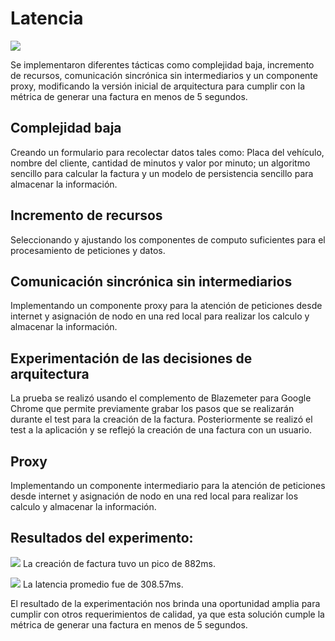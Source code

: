# Latencia
![](https://github.com/MISO-4206/201820-Repo-Grupo-01/blob/master/Imagenes/vista_despliegue_sp1.jpg)

Se implementaron diferentes tácticas como complejidad baja, incremento de recursos, comunicación sincrónica sin intermediarios y un componente proxy, modificando la versión inicial de arquitectura para cumplir con la métrica de generar una factura en menos de 5 segundos.

## Complejidad baja
Creando un formulario para recolectar datos tales como: Placa del vehículo, nombre del cliente, cantidad de minutos y valor por minuto; un algoritmo sencillo para calcular la factura y un modelo de persistencia sencillo para almacenar la información. 

## Incremento de recursos
Seleccionando y ajustando los componentes de computo suficientes para el procesamiento de peticiones y datos.

## Comunicación sincrónica sin intermediarios
Implementando un componente proxy para la atención de peticiones desde internet y asignación de nodo en una red local para realizar los calculo y almacenar la información.

## Experimentación de las decisiones de arquitectura
La prueba se realizó usando el complemento de Blazemeter para Google Chrome que permite previamente grabar los pasos que se realizarán durante el test para la creación de la factura. Posteriormente se realizó el test a la aplicación y se reflejó la creación de una factura con un usuario. 

## Proxy
Implementando un componente intermediario para la atención de peticiones desde internet y asignación de nodo en una red local para realizar los calculo y almacenar la información.

## Resultados del experimento:
![](https://github.com/MISO-4206/201820-Repo-Grupo-01/blob/master/Imagenes/Resultados%20del%20test%20-%20Latencia%20durante%20el%20tiempo%20del%20test.png)
La creación de factura tuvo un pico de 882ms.

![](https://github.com/MISO-4206/201820-Repo-Grupo-01/blob/master/Imagenes/Resultados%20del%20test%20-%20Promedio%20de%20latencia.png)
La latencia promedio fue de 308.57ms.

El resultado de la experimentación nos brinda una oportunidad amplia para cumplir con otros requerimientos de calidad, ya que esta solución cumple la métrica de generar una factura en menos de 5 segundos.